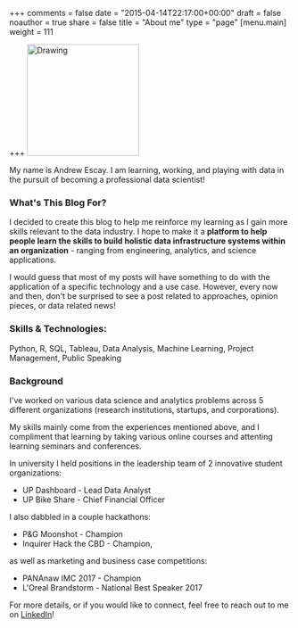 +++
comments = false
date = "2015-04-14T22:17:00+00:00"
draft = false
noauthor = true
share = false
title = "About me"
type = "page"
[menu.main]
weight = 111

+++
<img src="/img/headshot.jpeg"  alt="Drawing" style="width: 200px;"/>


My name is Andrew Escay. I am learning, working, and playing with data in the pursuit of becoming a professional data scientist! 

### What's This Blog For?
I decided to create this blog to help me reinforce my learning as I gain more skills relevant to the data industry. I hope to make it a **platform to help people learn the skills to build holistic data infrastructure systems within an organization** - ranging from engineering, analytics, and science applications. 

I would guess that most of my posts will have something to do with the application of a specific technology and a use case. However, every now and then, don't be surprised to see a post related to approaches, opinion pieces, or data related news!

### Skills & Technologies:
Python, R, SQL, Tableau, Data Analysis, Machine Learning, Project Management, Public Speaking

### Background
I've worked on various data science and analytics problems across 5 different organizations (research institutions, startups, and corporations). 

My skills mainly come from the experiences mentioned above, and I compliment that learning by taking various online courses and attenting learning seminars and conferences. 

In university I held positions in the leadership team of 2 innovative student organizations:

* UP Dashboard - Lead Data Analyst
* UP Bike Share - Chief Financial Officer 


I also dabbled in a couple hackathons:

* P&G Moonshot - Champion
* Inquirer Hack the CBD - Champion,

as well as marketing and business case competitions:

* PANAnaw IMC 2017 - Champion
* L'Oreal Brandstorm - National Best Speaker 2017

For more details, or if you would like to connect, feel free to reach out to me on [LinkedIn](https://www.linkedin.com/in/andrew-escay/)!
